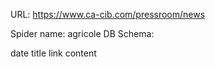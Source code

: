 URL: https://www.ca-cib.com/pressroom/news

Spider name: agricole
DB Schema:

date
title
link
content
